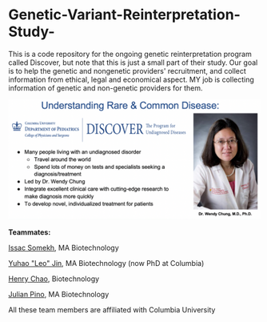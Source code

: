 # Genetic-Variant-Reinterpretation-Study-
This is a code repository for the ongoing genetic reinterpretation program called Discover, but note that this is just a small part of their study. Our goal is to help the genetic and nongenetic providers' recruitment, and collect information from ethical, legal and economical aspect. MY job is collecting information of genetic and non-genetic providers for them.

<img src='https://github.com/RosalieZhu/Genetic-Variant-Reinterpretation-Study-/blob/master/img/intro.png'>

**Teammates:**

[Issac Somekh](https://www.linkedin.com/in/isaac-somekh/), MA Biotechnology

[Yuhao "Leo" Jin](https://biology.columbia.edu/people/jin), MA Biotechnology (now PhD at Columbia)

[Henry Chao](https://www.linkedin.com/in/phchao/), Biotechnology

[Julian Pino](https://www.linkedin.com/in/julian-pino-8a8s/), MA Biotechnology 

All these team members are affiliated with Columbia University

